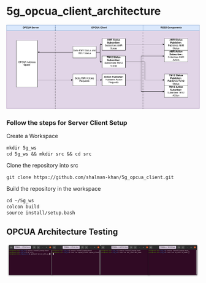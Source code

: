# 5g_opcua_client_architecture
![Architecture](https://github.com/shalman-khan/5g_opcua_client/blob/master/misc_files/OPCUA_Architecture.drawio.png)


### Follow the steps for Server Client Setup

Create a Workspace 
```
mkdir 5g_ws
cd 5g_ws && mkdir src && cd src
```
Clone the repository into src

```
git clone https://github.com/shalman-khan/5g_opcua_client.git
```

Build the repository in the workspace

```
cd ~/5g_ws
colcon build
source install/setup.bash
```
## OPCUA Architecture Testing

![Testing](https://github.com/shalman-khan/5g_opcua_client/blob/master/misc_files/OPCUA_Testing_Terminal.drawio.png)
